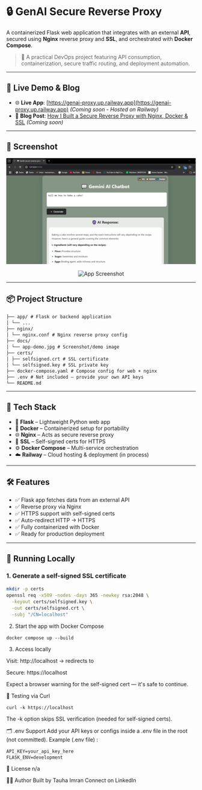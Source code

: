 # 🔒 GenAI Secure Reverse Proxy

A containerized Flask web application that integrates with an external **API**, secured using **Nginx** reverse proxy and **SSL**, and orchestrated with **Docker Compose**.

> 🧰 A practical DevOps project featuring API consumption, containerization, secure traffic routing, and deployment automation.

---

## 🚀 Live Demo & Blog

- 🌐 **Live App**: [https://genai-proxy.up.railway.app](https://genai-proxy.up.railway.app) *(Coming soon - Hosted on Railway)*
- 📝 **Blog Post**: [How I Built a Secure Reverse Proxy with Nginx, Docker & SSL](#) *(Coming soon)*

---

## 📸 Screenshot

<p align="center">
  <img src="docs/app-demo.jpg" alt="App Screenshot" width="700"/>
</p>


<p align="center">
  <img src="docs/docker-demo.jpg" alt="App Screenshot" width="700"/>
</p>

---

## 📦 Project Structure

```
├── app/ # Flask or backend application
│ └── ...
├── nginx/
│ └── nginx.conf # Nginx reverse proxy config
├── docs/
│ └── app-demo.jpg # Screenshot/demo image
├── certs/
│ ├── selfsigned.crt # SSL certificate
│ └── selfsigned.key # SSL private key
├── docker-compose.yaml # Compose config for web + nginx
├── .env # Not included — provide your own API keys
└── README.md
```

---

## 🔧 Tech Stack

- 🐍 **Flask** – Lightweight Python web app
- 🐳 **Docker** – Containerized setup for portability
- 🌐 **Nginx** – Acts as secure reverse proxy
- 🔐 **SSL** – Self-signed certs for HTTPS
- ⚙️ **Docker Compose** – Multi-service orchestration
- ☁️ **Railway** – Cloud hosting & deployment (in process)

---

## 🛠️ Features

- ✅ Flask app fetches data from an external API
- ✅ Reverse proxy via Nginx
- ✅ HTTPS support with self-signed certs
- ✅ Auto-redirect HTTP → HTTPS
- ✅ Fully containerized with Docker
- ✅ Ready for production deployment

---

## 🧪 Running Locally

### 1. Generate a self-signed SSL certificate

```bash
mkdir -p certs
openssl req -x509 -nodes -days 365 -newkey rsa:2048 \
  -keyout certs/selfsigned.key \
  -out certs/selfsigned.crt \
  -subj "/CN=localhost"
```

2. Start the app with Docker Compose

```
docker compose up --build
```

3. Access locally

Visit: http://localhost → redirects to

Secure: https://localhost

Expect a browser warning for the self-signed cert — it's safe to continue.

🧪 Testing via Curl
```
curl -k https://localhost
```
The -k option skips SSL verification (needed for self-signed certs).

🗂️ .env Support
Add your API keys or configs inside a .env file in the root (not committed).
Example (.env file) :

```
API_KEY=your_api_key_here
FLASK_ENV=development
```

📄 License
n/a

🙋‍♂️ Author
Built by Tauha Imran
Connect on LinkedIn
